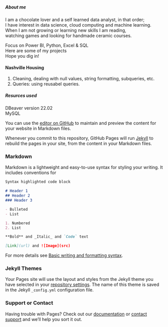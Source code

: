 ##### About me 
I am a chocolate lover and a self learned data analyst, in that order;                                                           
I have interest in data science, cloud computing and machine learning.                         
When I am not growing or learning new skills I am reading,                                 
watching games and looking for handmade ceramic courses.                   
                       
Focus on Power BI, Python, Excel & SQL                              
Here are some of my projects                                 
Hope you dig in!                       
      
      
            
#### Nashville Housing                    
1. Cleaning, dealing with null values, string formatting, subqueries, etc. 
2. Queries: using reusabel queries. 
 
##### Resurces used        
DBeaver version 22.02                   
MySQL
                              
                              
You can use the [editor on GitHub](https://github.com/ArjNil/portfolio/edit/main/README.md) to maintain and preview the content for your website in Markdown files.

Whenever you commit to this repository, GitHub Pages will run [Jekyll](https://jekyllrb.com/) to rebuild the pages in your site, from the content in your Markdown files.

### Markdown

Markdown is a lightweight and easy-to-use syntax for styling your writing. It includes conventions for

```markdown
Syntax highlighted code block

# Header 1
## Header 2
### Header 3

- Bulleted
- List

1. Numbered
2. List

**Bold** and _Italic_ and `Code` text

[Link](url) and ![Image](src)
```

For more details see [Basic writing and formatting syntax](https://docs.github.com/en/github/writing-on-github/getting-started-with-writing-and-formatting-on-github/basic-writing-and-formatting-syntax).

### Jekyll Themes

Your Pages site will use the layout and styles from the Jekyll theme you have selected in your [repository settings](https://github.com/ArjNil/portfolio/settings/pages). The name of this theme is saved in the Jekyll `_config.yml` configuration file.

### Support or Contact

Having trouble with Pages? Check out our [documentation](https://docs.github.com/categories/github-pages-basics/) or [contact support](https://support.github.com/contact) and we’ll help you sort it out.
